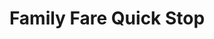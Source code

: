 ---
title: "Family Fare Quick Stop"
url: /byron-center/family-fare-quick-stop-84th-street-southwest/
shop: Lebensmittel
---